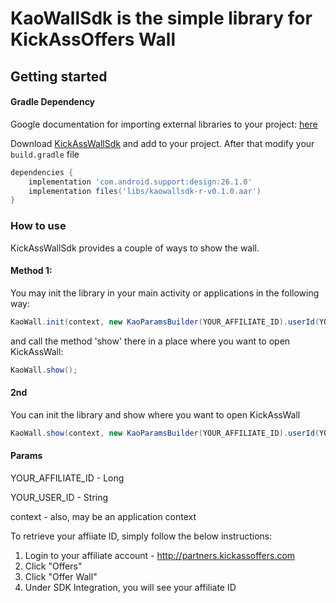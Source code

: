 # KaoWallSdk is the simple library for KickAssOffers Wall

## Getting started

#### Gradle Dependency 

Google documentation for importing external libraries to your project: [here](https://developer.android.com/studio/projects/android-library.html#AddDependency)

Download [KickAssWallSdk](https://github.com/kickassoffers/offerwall/raw/master/library/kaowallsdk-r-v0.1.0.aar) and add to your project. After that modify your `build.gradle` file

```gradle
dependencies {
    implementation 'com.android.support:design:26.1.0'
    implementation files('libs/kaowallsdk-r-v0.1.0.aar')
}
```

### How to use
KickAssWallSdk provides a couple of ways to show the wall.

#### Method 1:
You may init the library in your main activity or applications in the following way:

```java
KaoWall.init(context, new KaoParamsBuilder(YOUR_AFFILIATE_ID).userId(YOUR_USER_ID).build());
```

and call the method 'show' there in a place where you want to open KickAssWall:

```java
KaoWall.show();
```

#### 2nd
You can init the library and show where you want to open KickAssWall

```java
KaoWall.show(context, new KaoParamsBuilder(YOUR_AFFILIATE_ID).userId(YOUR_USER_ID).build());
```

#### Params
YOUR_AFFILIATE_ID - Long

YOUR_USER_ID - String

context - also, may be an application context

To retrieve your affiiate ID, simply follow the below instructions:
1) Login to your affiliate account - http://partners.kickassoffers.com
2) Click "Offers"
3) Click "Offer Wall"
4) Under SDK Integration, you will see your affiliate ID
